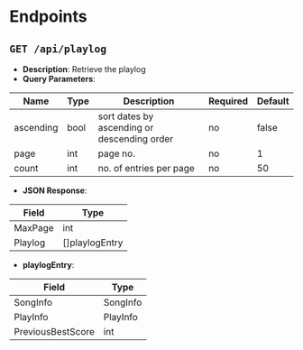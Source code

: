 # Endpoints

`GET /api/playlog`
------------------
- **Description**: Retrieve the playlog
- **Query Parameters**:

|   Name    | Type |                 Description                 | Required | Default |
|-----------|------|---------------------------------------------|----------|---------|
| ascending | bool | sort dates by ascending or descending order | no       | false   |
| page      | int  | page no.                                    | no       | 1       |
| count     | int  | no. of entries per page                     | no       | 50      |

- **JSON Response**:

|  Field  |      Type      |
|---------|----------------|
| MaxPage | int            |
| Playlog | []playlogEntry |

- **playlogEntry**:

|       Field       |   Type   |
|-------------------|----------|
| SongInfo          | SongInfo |
| PlayInfo          | PlayInfo |
| PreviousBestScore | int      |

